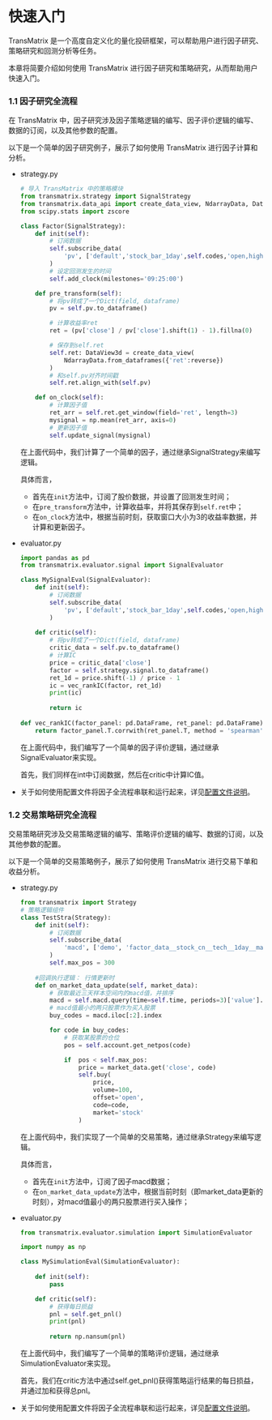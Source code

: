 # 快速入门
TransMatrix 是一个高度自定义化的量化投研框架，可以帮助用户进行因子研究、策略研究和回测分析等任务。

本章将简要介绍如何使用 TransMatrix 进行因子研究和策略研究，从而帮助用户快速入门。



### 1.1 因子研究全流程

在 TransMatrix 中，因子研究涉及因子策略逻辑的编写、因子评价逻辑的编写、数据的订阅，以及其他参数的配置。

以下是一个简单的因子研究例子，展示了如何使用 TransMatrix 进行因子计算和分析。

- strategy.py
    ```python
    # 导入 TransMatrix 中的策略模块
    from transmatrix.strategy import SignalStrategy
    from transmatrix.data_api import create_data_view, NdarrayData, DataView3d, DataView2d
    from scipy.stats import zscore
    
    class Factor(SignalStrategy):
        def init(self):
            # 订阅数据
            self.subscribe_data(
                'pv', ['default','stock_bar_1day',self.codes,'open,high,low,close', 5]
            )
            # 设定回测发生的时间
            self.add_clock(milestones='09:25:00')
    
        def pre_transform(self):
            # 将pv转成了一个Dict(field, dataframe)
            pv = self.pv.to_dataframe()
    
            # 计算收益率ret
            ret = (pv['close'] / pv['close'].shift(1) - 1).fillna(0)
    
            # 保存到self.ret
            self.ret: DataView3d = create_data_view(
                NdarrayData.from_dataframes({'ret':reverse})
            )
            # 和self.pv对齐时间戳
            self.ret.align_with(self.pv)
    
        def on_clock(self):
            # 计算因子值
            ret_arr = self.ret.get_window(field='ret', length=3)
            mysignal = np.mean(ret_arr, axis=0)
            # 更新因子值
            self.update_signal(mysignal)
    ```
    
    在上面代码中，我们计算了一个简单的因子，通过继承SignalStrategy来编写逻辑。
    
    具体而言，
    
    - 首先在`init`方法中，订阅了股价数据，并设置了回测发生时间；
    - 在`pre_transform`方法中，计算收益率，并将其保存到`self.ret`中；
    - 在`on_clock`方法中，根据当前时刻，获取窗口大小为3的收益率数据，并计算和更新因子。
    
- evaluator.py

  ```python
  import pandas as pd
  from transmatrix.evaluator.signal import SignalEvaluator
  
  class MySignalEval(SignalEvaluator):
      def init(self):
          # 订阅数据
          self.subscribe_data(
              'pv', ['default','stock_bar_1day',self.codes,'open,high,low,close', 0]
          )
      
      def critic(self):
          # 将pv转成了一个Dict(field, dataframe)
          critic_data = self.pv.to_dataframe()
          # 计算IC
          price = critic_data['close']
          factor = self.strategy.signal.to_dataframe()
          ret_1d = price.shift(-1) / price - 1
          ic = vec_rankIC(factor, ret_1d)
          print(ic)
          
          return ic
      
  def vec_rankIC(factor_panel: pd.DataFrame, ret_panel: pd.DataFrame):
      return factor_panel.T.corrwith(ret_panel.T, method = 'spearman').mean()
  ```

  在上面代码中，我们编写了一个简单的因子评价逻辑，通过继承SignalEvaluator来实现。

  首先，我们同样在int中订阅数据，然后在critic中计算IC值。

- 关于如何使用配置文件将因子全流程串联和运行起来，详见[配置文件说明](https://transquant.github.io/TransMatrixAPI.github.io/#/6_%E5%8F%82%E6%95%B0%E9%85%8D%E7%BD%AE/configer)。



### 1.2 交易策略研究全流程

交易策略研究涉及交易策略逻辑的编写、策略评价逻辑的编写、数据的订阅，以及其他参数的配置。

以下是一个简单的交易策略例子，展示了如何使用 TransMatrix 进行交易下单和收益分析。

- strategy.py

  ```python
  from transmatrix import Strategy
  # 策略逻辑组件
  class TestStra(Strategy):
      def init(self):
          # 订阅数据
          self.subscribe_data(
              'macd', ['demo', 'factor_data__stock_cn__tech__1day__macd', self.codes, 'value', 10]
          )
          self.max_pos = 300
      
      #回调执行逻辑： 行情更新时
      def on_market_data_update(self, market_data):
          # 获取最近三天样本空间内的macd值，并排序
          macd = self.macd.query(time=self.time, periods=3)['value'].mean().sort_values() 
          # macd值最小的两只股票作为买入股票
          buy_codes = macd.iloc[:2].index 
  
          for code in buy_codes:
              # 获取某股票的仓位
              pos = self.account.get_netpos(code)
  
              if  pos < self.max_pos:
                  price = market_data.get('close', code)
                  self.buy(
                      price, 
                      volume=100, 
                      offset='open', 
                      code=code, 
                      market='stock'
                  )
  ```
  
  在上面代码中，我们实现了一个简单的交易策略，通过继承Strategy来编写逻辑。
  
  具体而言，
  
  - 首先在`init`方法中，订阅了因子macd数据；
  - 在`on_market_data_update`方法中，根据当前时刻（即market_data更新的时刻），对macd值最小的两只股票进行买入操作；
  
- evaluator.py

  ```python
  from transmatrix.evaluator.simulation import SimulationEvaluator
  
  import numpy as np
  
  class MySimulationEval(SimulationEvaluator):
      
      def init(self):
          pass
  
      def critic(self):
          # 获得每日损益
          pnl = self.get_pnl()      
          print(pnl)
          
          return np.nansum(pnl)
  ```

  在上面代码中，我们编写了一个简单的策略评价逻辑，通过继承SimulationEvaluator来实现。

  首先，我们在critic方法中通过self.get_pnl()获得策略运行结果的每日损益，并通过加和获得总pnl。

- 关于如何使用配置文件将因子全流程串联和运行起来，详见[配置文件说明](https://transquant.github.io/TransMatrixAPI.github.io/#/6_%E5%8F%82%E6%95%B0%E9%85%8D%E7%BD%AE/configer)。